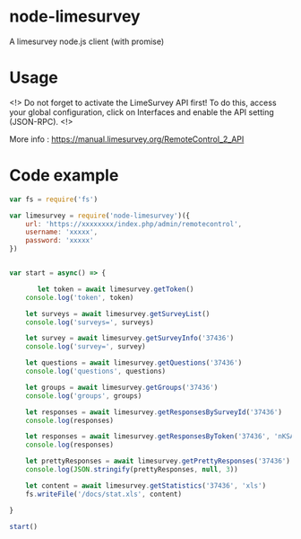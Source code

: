# node-limesurvey
A limesurvey node.js client (with promise)

# Usage

<!> Do not forget to activate the LimeSurvey API first! To do this, access your global configuration, click on Interfaces and enable the API setting (JSON-RPC). <!>

More info : https://manual.limesurvey.org/RemoteControl_2_API

# Code example

``` js
var fs = require('fs')

var limesurvey = require('node-limesurvey')({
    url: 'https://xxxxxxxx/index.php/admin/remotecontrol',
    username: 'xxxxx',
    password: 'xxxxx'
})


var start = async() => {

       let token = await limesurvey.getToken()
    console.log('token', token)

    let surveys = await limesurvey.getSurveyList()
    console.log('surveys=', surveys)

    let survey = await limesurvey.getSurveyInfo('37436')
    console.log('survey=', survey)

    let questions = await limesurvey.getQuestions('37436')
    console.log('questions', questions)

    let groups = await limesurvey.getGroups('37436')
    console.log('groups', groups)

    let responses = await limesurvey.getResponsesBySurveyId('37436')
    console.log(responses)

    let responses = await limesurvey.getResponsesByToken('37436', 'nKSAOM6JBYBDs2Q')
    console.log(responses)

    let prettyResponses = await limesurvey.getPrettyResponses('37436')
    console.log(JSON.stringify(prettyResponses, null, 3))

    let content = await limesurvey.getStatistics('37436', 'xls')
    fs.writeFile('/docs/stat.xls', content)

}

start()
```
